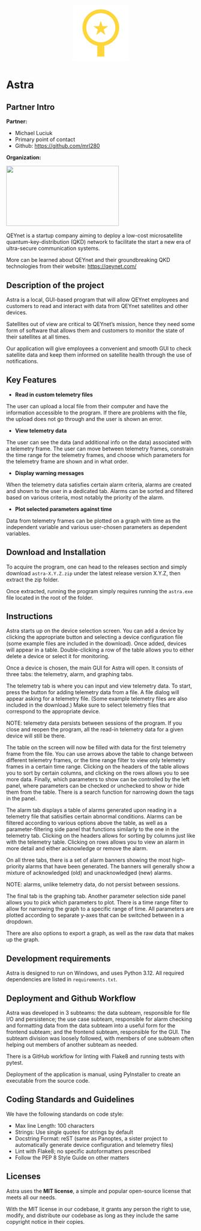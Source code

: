 ​
<h1 align="center">
<img src="logo.png" width="150">
</h1>

# Astra 

## Partner Intro
**Partner:**
* Michael Luciuk
* Primary point of contact
* Github: https://github.com/mrl280

**Organization:**

<p>
 <img width="300" height="160" src="https://images.squarespace-cdn.com/content/v1/5a837cb7d74cffca72977a29/1518672294226-XPZ4FOYONO9PKB0DX8AC/QEYnet+logo_final-+iteration+2.png">
</p>

QEYnet is a startup company aiming to deploy a low-cost microsatellite quantum-key-distribution (QKD) network to facilitate the start a new era of ultra-secure communication systems.

More can be learned about QEYnet and their groundbreaking QKD technologies from their website: https://qeynet.com/

## Description of the project

Astra is a local, GUI-based program that will allow QEYnet employees and customers to read and interact with data from QEYnet satellites and other devices.

Satellites out of view are critical to QEYnet’s mission, hence they need some form of software that allows them and customers to monitor the state of their satellites at all times.

Our application will give employees a convenient and smooth GUI to check satellite data and keep them informed on satellite health through the use of notifications.

## Key Features

* **Read in custom telemetry files**

The user can upload a local file from their computer and have the information accessible to the program. If there are problems with the file, the upload does not go through and the user is shown an error.

* **View telemetry data**

The user can see the data (and additional info on the data) associated with a telemetry frame. The user can move between telemetry frames, constrain the time range for the telemetry frames, and choose which parameters for the telemetry frame are shown and in what order.

* **Display warning messages**

When the telemetry data satisfies certain alarm criteria, alarms are created and shown to the user in a dedicated tab. Alarms can be sorted and filtered based on various criteria, most notably the priority of the alarm.

* **Plot selected parameters against time**

Data from telemetry frames can be plotted on a graph with time as the independent variable and various user-chosen parameters as dependent variables.

## Download and Installation

To acquire the program, one can head to the releases section and simply download `astra-X.Y.Z.zip` under the latest release version X.Y.Z, then extract the zip folder.

Once extracted, running the program simply requires running the `astra.exe` file located in the root of the folder.

## Instructions

Astra starts up on the device selection screen. You can add a device by clicking the appropriate button and selecting a device configuration file (some example files are included in the download). Once added, devices will appear in a table. Double-clicking a row of the table allows you to either delete a device or select it for monitoring.

Once a device is chosen, the main GUI for Astra will open. It consists of three tabs: the telemetry, alarm, and graphing tabs.

The telemetry tab is where you can input and view telemetry data. To start, press the button for adding telemetry data from a file. A file dialog will appear asking for a telemetry file. (Some example telemetry files are also included in the download.) Make sure to select telemetry files that correspond to the appropriate device.

NOTE: telemetry data persists between sessions of the program. If you close and reopen the program, all the read-in telemetry data for a given device will still be there.

The table on the screen will now be filled with data for the first telemetry frame from the file. You can use arrows above the table to change between different telemetry frames, or the time range filter to view only telemetry frames in a certain time range. Clicking on the headers of the table allows you to sort by certain columns, and clicking on the rows allows you to see more data. Finally, which parameters to show can be controlled by the left panel, where parameters can be checked or unchecked to show or hide them from the table. There is a search function for narrowing down the tags in the panel.

The alarm tab displays a table of alarms generated upon reading in a telemetry file that satisifies certain abnormal conditions. Alarms can be filtered according to various options above the table, as well as a parameter-filtering side panel that functions similarly to the one in the telemetry tab. Clicking on the headers allows for sorting by columns just like with the telemetry table. Clicking on rows allows you to view an alarm in more detail and either acknowledge or remove the alarm.

On all three tabs, there is a set of alarm banners showing the most high-priority alarms that have been generated. The banners will generally show a mixture of acknowledged (old) and unacknowledged (new) alarms.

NOTE: alarms, unlike telemetry data, do not persist between sessions.

The final tab is the graphing tab. Another parameter selection side panel allows you to pick which parameters to plot. There is a time range filter to allow for narrowing the graph to a specific range of time. All parameters are plotted according to separate y-axes that can be switched between in a dropdown.

There are also options to export a graph, as well as the raw data that makes up the graph.

 ## Development requirements

Astra is designed to run on Windows, and uses Python 3.12. All required dependencies are listed in `requirements.txt`.
 
 ## Deployment and Github Workflow

Astra was developed in 3 subteams: the data subteam, responsible for file I/O and persistence; the use case subteam, responsible for alarm checking and formatting data from the data subteam into a useful form for the frontend subteam; and the frontend subteam, responsible for the GUI. The subteam division was loosely followed, with members of one subteam often helping out members of another subteam as needed.

There is a GitHub workflow for linting with Flake8 and running tests with pytest.

Deployment of the application is manual, using PyInstaller to create an executable from the source code.

 ## Coding Standards and Guidelines

We have the following standards on code style:
* Max line Length: 100 characters
* Strings: Use single quotes for strings by default
* Docstring Format: reST (same as Panoptes, a sister project to automatically generate device configuration and telemetry files)
* Lint with Flake8; no specific autoformatters prescribed
* Follow the PEP 8 Style Guide on other matters

 ## Licenses 

Astra uses the **MIT license**, a simple and popular open-source license that meets all our needs.

With the MIT license in our codebase, it grants any person the right to use, modify, and distribute our codebase as long as they include the same copyright notice in their copies.
